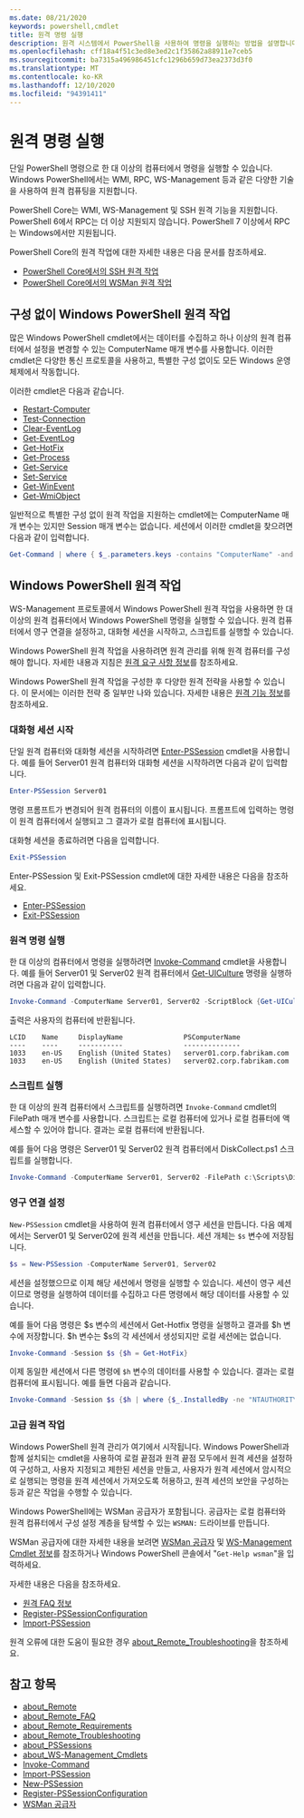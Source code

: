 ```yaml
---
ms.date: 08/21/2020
keywords: powershell,cmdlet
title: 원격 명령 실행
description: 원격 시스템에서 PowerShell을 사용하여 명령을 실행하는 방법을 설명합니다.
ms.openlocfilehash: cff18a4f51c3ed8e3ed2c1f35862a88911e7ceb5
ms.sourcegitcommit: ba7315a496986451cfc1296b659d73ea2373d3f0
ms.translationtype: MT
ms.contentlocale: ko-KR
ms.lasthandoff: 12/10/2020
ms.locfileid: "94391411"
---
```

# <a name="running-remote-commands"></a>원격 명령 실행

단일 PowerShell 명령으로 한 대 이상의 컴퓨터에서 명령을 실행할 수 있습니다. Windows PowerShell에서는 WMI, RPC, WS-Management 등과 같은 다양한 기술을 사용하여 원격 컴퓨팅을 지원합니다.

PowerShell Core는 WMI, WS-Management 및 SSH 원격 기능을 지원합니다. PowerShell 6에서 RPC는 더 이상 지원되지 않습니다. PowerShell 7 이상에서 RPC는 Windows에서만 지원됩니다.

PowerShell Core의 원격 작업에 대한 자세한 내용은 다음 문서를 참조하세요.

- [PowerShell Core에서의 SSH 원격 작업][ssh-remoting]
- [PowerShell Core에서의 WSMan 원격 작업][wsman-remoting]

## <a name="windows-powershell-remoting-without-configuration"></a>구성 없이 Windows PowerShell 원격 작업

많은 Windows PowerShell cmdlet에서는 데이터를 수집하고 하나 이상의 원격 컴퓨터에서 설정을 변경할 수 있는 ComputerName 매개 변수를 사용합니다. 이러한 cmdlet은 다양한 통신 프로토콜을 사용하고, 특별한 구성 없이도 모든 Windows 운영 체제에서 작동합니다.

이러한 cmdlet은 다음과 같습니다.

- [Restart-Computer](/powershell/module/microsoft.powershell.management/restart-computer)
- [Test-Connection](/powershell/module/microsoft.powershell.management/test-connection)
- [Clear-EventLog](/powershell/module/microsoft.powershell.management/clear-eventlog)
- [Get-EventLog](/powershell/module/microsoft.powershell.management/get-eventlog)
- [Get-HotFix](/powershell/module/microsoft.powershell.management/get-hotfix)
- [Get-Process](/powershell/module/microsoft.powershell.management/get-process)
- [Get-Service](/powershell/module/microsoft.powershell.management/get-service)
- [Set-Service](/powershell/module/microsoft.powershell.management/set-service)
- [Get-WinEvent](/powershell/module/microsoft.powershell.diagnostics/get-winevent)
- [Get-WmiObject](/powershell/module/microsoft.powershell.management/get-wmiobject)

일반적으로 특별한 구성 없이 원격 작업을 지원하는 cmdlet에는 ComputerName 매개 변수는 있지만 Session 매개 변수는 없습니다. 세션에서 이러한 cmdlet을 찾으려면 다음과 같이 입력합니다.

```powershell
Get-Command | where { $_.parameters.keys -contains "ComputerName" -and $_.parameters.keys -notcontains "Session"}
```

## <a name="windows-powershell-remoting"></a>Windows PowerShell 원격 작업

WS-Management 프로토콜에서 Windows PowerShell 원격 작업을 사용하면 한 대 이상의 원격 컴퓨터에서 Windows PowerShell 명령을 실행할 수 있습니다. 원격 컴퓨터에서 영구 연결을 설정하고, 대화형 세션을 시작하고, 스크립트를 실행할 수 있습니다.

Windows PowerShell 원격 작업을 사용하려면 원격 관리를 위해 원격 컴퓨터를 구성해야 합니다.
자세한 내용과 지침은 [원격 요구 사항 정보](/powershell/module/microsoft.powershell.core/about/about_remote_requirements)를 참조하세요.

Windows PowerShell 원격 작업을 구성한 후 다양한 원격 전략을 사용할 수 있습니다.
이 문서에는 이러한 전략 중 일부만 나와 있습니다. 자세한 내용은 [원격 기능 정보](/powershell/module/microsoft.powershell.core/about/about_remote)를 참조하세요.

### <a name="start-an-interactive-session"></a>대화형 세션 시작

단일 원격 컴퓨터와 대화형 세션을 시작하려면 [Enter-PSSession](/powershell/module/microsoft.powershell.core/enter-pssession) cmdlet을 사용합니다. 예를 들어 Server01 원격 컴퓨터와 대화형 세션을 시작하려면 다음과 같이 입력합니다.

```powershell
Enter-PSSession Server01
```

명령 프롬프트가 변경되어 원격 컴퓨터의 이름이 표시됩니다. 프롬프트에 입력하는 명령이 원격 컴퓨터에서 실행되고 그 결과가 로컬 컴퓨터에 표시됩니다.

대화형 세션을 종료하려면 다음을 입력합니다.

```powershell
Exit-PSSession
```

Enter\-PSSession 및 Exit\-PSSession cmdlet에 대한 자세한 내용은 다음을 참조하세요.

- [Enter-PSSession](/powershell/module/microsoft.powershell.core/enter-pssession)
- [Exit-PSSession](/powershell/module/microsoft.powershell.core/exit-pssession)

### <a name="run-a-remote-command"></a>원격 명령 실행

한 대 이상의 컴퓨터에서 명령을 실행하려면 [Invoke-Command](/powershell/module/microsoft.powershell.core/invoke-command) cmdlet을 사용합니다. 예를 들어 Server01 및 Server02 원격 컴퓨터에서 [Get-UICulture](/powershell/module/microsoft.powershell.utility/get-uiculture) 명령을 실행하려면 다음과 같이 입력합니다.

```powershell
Invoke-Command -ComputerName Server01, Server02 -ScriptBlock {Get-UICulture}
```

출력은 사용자의 컴퓨터에 반환됩니다.

```output
LCID    Name     DisplayName               PSComputerName
----    ----     -----------               --------------
1033    en-US    English (United States)   server01.corp.fabrikam.com
1033    en-US    English (United States)   server02.corp.fabrikam.com
```

### <a name="run-a-script"></a>스크립트 실행

한 대 이상의 원격 컴퓨터에서 스크립트를 실행하려면 `Invoke-Command` cmdlet의 FilePath 매개 변수를 사용합니다. 스크립트는 로컬 컴퓨터에 있거나 로컬 컴퓨터에 액세스할 수 있어야 합니다. 결과는 로컬 컴퓨터에 반환됩니다.

예를 들어 다음 명령은 Server01 및 Server02 원격 컴퓨터에서 DiskCollect.ps1 스크립트를 실행합니다.

```powershell
Invoke-Command -ComputerName Server01, Server02 -FilePath c:\Scripts\DiskCollect.ps1
```

### <a name="establish-a-persistent-connection"></a>영구 연결 설정

`New-PSSession` cmdlet을 사용하여 원격 컴퓨터에서 영구 세션을 만듭니다. 다음 예제에서는 Server01 및 Server02에 원격 세션을 만듭니다. 세션 개체는 `$s` 변수에 저장됩니다.

```powershell
$s = New-PSSession -ComputerName Server01, Server02
```

세션을 설정했으므로 이제 해당 세션에서 명령을 실행할 수 있습니다. 세션이 영구 세션이므로 명령을 실행하여 데이터를 수집하고 다른 명령에서 해당 데이터를 사용할 수 있습니다.

예를 들어 다음 명령은 $s 변수의 세션에서 Get-Hotfix 명령을 실행하고 결과를 $h 변수에 저장합니다. $h 변수는 $s의 각 세션에서 생성되지만 로컬 세션에는 없습니다.

```powershell
Invoke-Command -Session $s {$h = Get-HotFix}
```

이제 동일한 세션에서 다른 명령에 `$h` 변수의 데이터를 사용할 수 있습니다. 결과는 로컬 컴퓨터에 표시됩니다. 예를 들면 다음과 같습니다.

```powershell
Invoke-Command -Session $s {$h | where {$_.InstalledBy -ne "NTAUTHORITY\SYSTEM"}}
```

### <a name="advanced-remoting"></a>고급 원격 작업

Windows PowerShell 원격 관리가 여기에서 시작됩니다. Windows PowerShell과 함께 설치되는 cmdlet을 사용하여 로컬 끝점과 원격 끝점 모두에서 원격 세션을 설정하여 구성하고, 사용자 지정되고 제한된 세션을 만들고, 사용자가 원격 세션에서 암시적으로 실행되는 명령을 원격 세션에서 가져오도록 허용하고, 원격 세션의 보안을 구성하는 등과 같은 작업을 수행할 수 있습니다.

Windows PowerShell에는 WSMan 공급자가 포함됩니다. 공급자는 로컬 컴퓨터와 원격 컴퓨터에서 구성 설정 계층을 탐색할 수 있는 `WSMAN:` 드라이브를 만듭니다.

WSMan 공급자에 대한 자세한 내용을 보려면 [WSMan 공급자](/powershell/module/microsoft.wsman.management/about/about_wsman_provider) 및 [WS-Management Cmdlet 정보](/powershell/module/microsoft.wsman.management/about/about_ws-management_cmdlets)를 참조하거나 Windows PowerShell 콘솔에서 "`Get-Help wsman`"을 입력하세요.

자세한 내용은 다음을 참조하세요.

- [원격 FAQ 정보](/powershell/module/microsoft.powershell.core/about/about_remote_faq)
- [Register-PSSessionConfiguration](xref:Microsoft.PowerShell.Core.Register-PSSessionConfiguration)
- [Import-PSSession](xref:Microsoft.PowerShell.Utility.Import-PSSession)

원격 오류에 대한 도움이 필요한 경우 [about_Remote_Troubleshooting](/powershell/module/microsoft.powershell.core/about/about_Remote_Troubleshooting)을 참조하세요.

## <a name="see-also"></a>참고 항목

- [about_Remote](/powershell/module/microsoft.powershell.core/about/about_remote_faq)
- [about_Remote_FAQ](/powershell/module/microsoft.powershell.core/about/about_remote_faq)
- [about_Remote_Requirements](/powershell/module/microsoft.powershell.core/about/about_remote_requirements)
- [about_Remote_Troubleshooting](/powershell/module/microsoft.powershell.core/about/about_Remote_Troubleshooting)
- [about_PSSessions](/powershell/module/microsoft.powershell.core/about/about_PSSessions)
- [about_WS-Management_Cmdlets](/powershell/module/microsoft.wsman.management/about/about_ws-management_cmdlets)
- [Invoke-Command](xref:Microsoft.PowerShell.Core.Invoke-Command)
- [Import-PSSession](xref:Microsoft.PowerShell.Utility.Import-PSSession)
- [New-PSSession](xref:Microsoft.PowerShell.Core.New-PSSession)
- [Register-PSSessionConfiguration](xref:Microsoft.PowerShell.Core.Register-PSSessionConfiguration)
- [WSMan 공급자](/powershell/module/microsoft.wsman.management/about/about_wsman_provider)

[wsman-remoting]: WSMan-Remoting-in-PowerShell-Core.md
[ssh-remoting]: SSH-Remoting-in-PowerShell-Core.md
